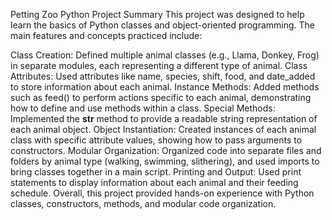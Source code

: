 Petting Zoo Python Project Summary
This project was designed to help learn the basics of Python classes and object-oriented programming. The main features and concepts practiced include:

Class Creation: Defined multiple animal classes (e.g., Llama, Donkey, Frog) in separate modules, each representing a different type of animal.
Class Attributes: Used attributes like name, species, shift, food, and date_added to store information about each animal.
Instance Methods: Added methods such as feed() to perform actions specific to each animal, demonstrating how to define and use methods within a class.
Special Methods: Implemented the __str__ method to provide a readable string representation of each animal object.
Object Instantiation: Created instances of each animal class with specific attribute values, showing how to pass arguments to constructors.
Modular Organization: Organized code into separate files and folders by animal type (walking, swimming, slithering), and used imports to bring classes together in a main script.
Printing and Output: Used print statements to display information about each animal and their feeding schedule.
Overall, this project provided hands-on experience with Python classes, constructors, methods, and modular code organization.